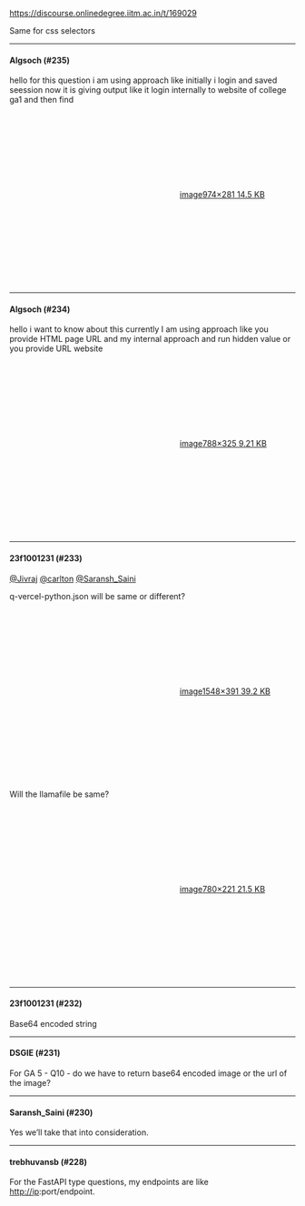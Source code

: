 https://discourse.onlinedegree.iitm.ac.in/t/169029

Same for css selectors</p><hr>

<h4>Algsoch (#235)</h4>
<p>hello for this question i am using approach like initially i login and saved seession now it is giving output like it login internally to website of college ga1 and then find<br/>
<div class="lightbox-wrapper"><a class="lightbox" data-download-href="/uploads/short-url/kFYQdSD5mnZrNkLcY0wIEslG6it.png?dl=1" href="https://europe1.discourse-cdn.com/flex013/uploads/iitm/original/3X/9/0/90ea58e29491f8701df814f3d251eaed4ba8b511.png" rel="noopener nofollow ugc" title="image"><div class="meta"><svg aria-hidden="true" class="fa d-icon d-icon-far-image svg-icon"><use href="#far-image"></use></svg><span class="filename">image</span><span class="informations">974×281 14.5 KB</span><svg aria-hidden="true" class="fa d-icon d-icon-discourse-expand svg-icon"><use href="#discourse-expand"></use></svg></div></a></div></p><hr>

<h4>Algsoch (#234)</h4>
<p>hello i want to know about this currently I am using approach like you provide HTML page URL and my internal approach and run hidden value or you provide URL website</p>
<p><div class="lightbox-wrapper"><a class="lightbox" data-download-href="/uploads/short-url/55yAG8Ne8NHxKNczE3gySt721Gr.png?dl=1" href="https://europe1.discourse-cdn.com/flex013/uploads/iitm/original/3X/2/3/23abb4f175b7f92848319f114c914802eeef968b.png" rel="noopener nofollow ugc" title="image"><div class="meta"><svg aria-hidden="true" class="fa d-icon d-icon-far-image svg-icon"><use href="#far-image"></use></svg><span class="filename">image</span><span class="informations">788×325 9.21 KB</span><svg aria-hidden="true" class="fa d-icon d-icon-discourse-expand svg-icon"><use href="#discourse-expand"></use></svg></div></a></div></p><hr>

<h4>23f1001231 (#233)</h4>
<p><a class="mention" href="/u/jivraj">@Jivraj</a> <a class="mention" href="/u/carlton">@carlton</a> <a class="mention" href="/u/saransh_saini">@Saransh_Saini</a></p>
<p>q-vercel-python.json will be same or different?</p>
<p><div class="lightbox-wrapper"><a class="lightbox" data-download-href="/uploads/short-url/oRpfRC7kEJsdjV2TczBImH3irVk.png?dl=1" href="https://europe1.discourse-cdn.com/flex013/uploads/iitm/original/3X/a/e/ae3db1558c1c853137da1bcaead90e53cd7b3e0e.png" rel="noopener nofollow ugc" title="image"><div class="meta"><svg aria-hidden="true" class="fa d-icon d-icon-far-image svg-icon"><use href="#far-image"></use></svg><span class="filename">image</span><span class="informations">1548×391 39.2 KB</span><svg aria-hidden="true" class="fa d-icon d-icon-discourse-expand svg-icon"><use href="#discourse-expand"></use></svg></div></a></div></p>
<p>Will the llamafile be same?<br/>
<div class="lightbox-wrapper"><a class="lightbox" data-download-href="/uploads/short-url/uMZ5WDcbdJBvVTReEuQYRbQFkFP.png?dl=1" href="https://europe1.discourse-cdn.com/flex013/uploads/iitm/original/3X/d/7/d7cac5f5c3125be67b63fec21c325396bc97a549.png" rel="noopener nofollow ugc" title="image"><div class="meta"><svg aria-hidden="true" class="fa d-icon d-icon-far-image svg-icon"><use href="#far-image"></use></svg><span class="filename">image</span><span class="informations">780×221 21.5 KB</span><svg aria-hidden="true" class="fa d-icon d-icon-discourse-expand svg-icon"><use href="#discourse-expand"></use></svg></div></a></div></p><hr>

<h4>23f1001231 (#232)</h4>
<p>Base64 encoded string</p><hr>

<h4>DSGIE (#231)</h4>
<p>For GA 5 - Q10 - do we have to return base64 encoded image or the url of the image?</p><hr>

<h4>Saransh_Saini (#230)</h4>
<p>Yes we’ll take that into consideration.</p><hr>

<h4>trebhuvansb (#228)</h4>
<p>For the FastAPI type questions, my endpoints are like <a href="http://ip" rel="noopener nofollow ugc">http://ip</a>:port/endpoint.